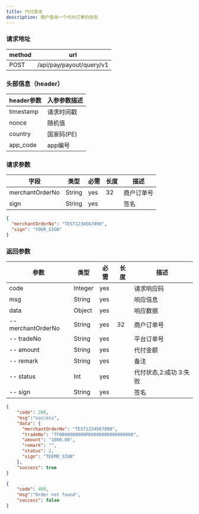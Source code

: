 ```yaml
---
title: 代付查询
description: 商户查询一个代付订单的状态
---
```


### 请求地址

| method | url                      |
| ------ | ------------------------ |
| POST   | /api/pay/payout/query/v1 |

### 头部信息（header）

| header参数                  | 入参参数描述  |
|---------------------------|---------|
| timestamp                 | 请求时间戳   |
| nonce                     | 随机值     |
| country                   | 国家码(PE) |
| app_code                  | app编号   |

### 请求参数

| 字段            | 类型   | 必需 | 长度 | 描述       |
| --------------- | ------ | ---- | ---- | ---------- |
| merchantOrderNo | String | yes  | 32   | 商户订单号 |
| sign            | String | yes  |      | 签名       |

```json title=请求示例
{
  "merchantOrderNo": "TEST1234567890",
  "sign": "YOUR_SIGN"
}
```

### 返回参数

| 参数                 | 类型      | 必需 | 长度 | 描述                       |
|--------------------|---------| ---- | -- |--------------------------|
| code               | Integer | yes  |    | 请求响应码                    |
| msg                | String  | yes  |    | 响应信息                     |
| data               | Object  | yes  |    | 响应数据                     |
| -- merchantOrderNo | String  | yes  | 32 | 商户订单号                    |
| -- tradeNo         | String  | yes  |    | 平台订单号                    |
| -- amount          | String  | yes  |    | 代付金额                     |
| -- remark          | String  | yes  |    | 备注                |
| -- status          | Int  | yes  |    |代付状态,2:成功 3:失败     |
| -- sign            | String  | yes  |    | 签名                       |

```json title=返回示例
{
    "code": 200,
    "msg":"success", 
    "data": {
      "merchantOrderNo": "TEST1234567890",
      "tradeNo": "TF0000000000PK0000000000000000",
      "amount": "1000.00",
      "remark": "",
      "status": 2,
      "sign": "TEEMO_SIGN"
    },
    "success": true
}
```
```json title=订单不存在返回示例
{
    "code": 400,
    "msg":"Order not found",
    "success": false
}
```
